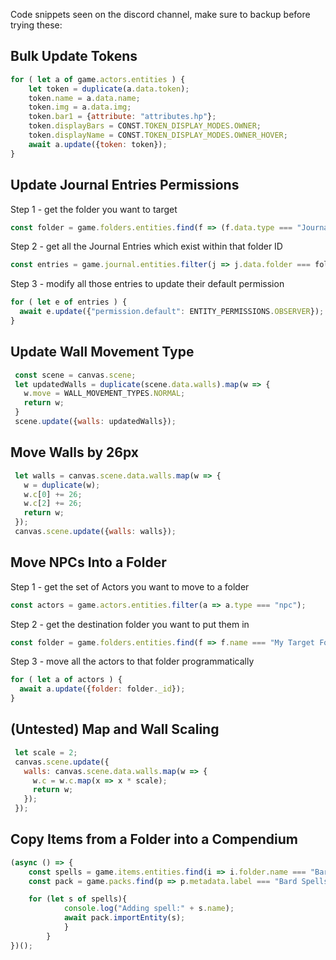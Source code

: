 Code snippets seen on the discord channel, make sure to backup before trying these:

## Bulk Update Tokens
```js
for ( let a of game.actors.entities ) {
    let token = duplicate(a.data.token);
    token.name = a.data.name;
    token.img = a.data.img;
    token.bar1 = {attribute: "attributes.hp"};
    token.displayBars = CONST.TOKEN_DISPLAY_MODES.OWNER;
    token.displayName = CONST.TOKEN_DISPLAY_MODES.OWNER_HOVER;
    await a.update({token: token});
}
```

## Update Journal Entries Permissions

Step 1 - get the folder you want to target
```js
const folder = game.folders.entities.find(f => (f.data.type === "JournalEntry") && (f.name === "TARGET FOLDER NAME"));
```
Step 2 - get all the Journal Entries which exist within that folder ID
```js
const entries = game.journal.entities.filter(j => j.data.folder === folder._id);
```
Step 3 - modify all those entries to update their default permission
```js
for ( let e of entries ) {
  await e.update({"permission.default": ENTITY_PERMISSIONS.OBSERVER});
}
```

## Update Wall Movement Type
```js
 const scene = canvas.scene;
 let updatedWalls = duplicate(scene.data.walls).map(w => {
   w.move = WALL_MOVEMENT_TYPES.NORMAL;
   return w;
 }
 scene.update({walls: updatedWalls});
```

## Move Walls by 26px
```js
 let walls = canvas.scene.data.walls.map(w => {
   w = duplicate(w);
   w.c[0] += 26;
   w.c[2] += 26;
   return w;
 });
 canvas.scene.update({walls: walls});
```

## Move NPCs Into a Folder

Step 1 - get the set of Actors you want to move to a folder
```js
const actors = game.actors.entities.filter(a => a.type === "npc");
```
Step 2 - get the destination folder you want to put them in
```js
const folder = game.folders.entities.find(f => f.name === "My Target Folder");
```
Step 3 - move all the actors to that folder programmatically
```js
for ( let a of actors ) {
  await a.update({folder: folder._id});
}
```

## (Untested) Map and Wall Scaling
```js
 let scale = 2;
 canvas.scene.update({
   walls: canvas.scene.data.walls.map(w => {
     w.c = w.c.map(x => x * scale);
     return w;
   });
 });
```

## Copy Items from a Folder into a Compendium
```js
(async () => {
    const spells = game.items.entities.find(i => i.folder.name === "Bard Spells");
    const pack = game.packs.find(p => p.metadata.label === "Bard Spells");

    for (let s of spells){
            console.log("Adding spell:" + s.name);
            await pack.importEntity(s);
            }
        }    
})();
```
